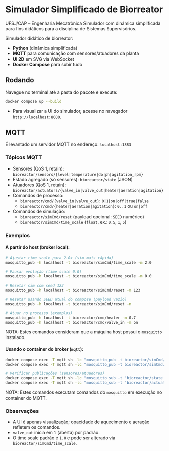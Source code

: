 # Simulador Simplificado de Biorreator
UFSJ/CAP – Engenharia Mecatrônica
Simulador com dinâmica simplificada para fins didáticos para a disciplina de Sistemas Supervisórios.

Simulador didático de biorreator:
- **Python** (dinâmica simplificada)
- **MQTT** para comunicação com sensores/atuadores da planta
- **UI 2D** em SVG via WebSocket
- **Docker Compose** para subir tudo

## Rodando
Navegue no terminal até a pasta do pacote e execute:
```bash
docker compose up --build
```

- Para visualizar a UI do simulador, acesse no navegador `http://localhost:8000`.

## MQTT 
É levantado um servidor MQTT no endereço: `localhost:1883`

### Tópicos MQTT
- Sensores (QoS 1, retain): `bioreactor/sensors/{level|temperature|do|ph|agitation_rpm}`
- Estado agregado (só sensores): `bioreactor/state` (JSON)
- Atuadores (QoS 1, retain): `bioreactor/actuators/{valve_in|valve_out|heater|aeration|agitation}`
- Comandos de processo:
  - `bioreactor/cmd/{valve_in|valve_out}`: `0|1|on|off|true|false`
  - `bioreactor/cmd/{heater|aeration|agitation}`: `0..1` ou `on|off`
- Comandos de simulação:
  - `bioreactor/simCmd/reset` (payload opcional: `SEED` numérico)
  - `bioreactor/simCmd/time_scale` (`float`, ex.: `0.5`, `1`, `5`)


### Exemplos

#### A partir do host (broker local):

```bash
# Ajustar time scale para 2.0x (sim mais rápida)
mosquitto_pub -h localhost -t bioreactor/simCmd/time_scale -m 2.0

# Pausar evolução (time scale 0.0)
mosquitto_pub -h localhost -t bioreactor/simCmd/time_scale -m 0.0

# Resetar sim com seed 123
mosquitto_pub -h localhost -t bioreactor/simCmd/reset -m 123

# Resetar usando SEED atual do compose (payload vazio)
mosquitto_pub -h localhost -t bioreactor/simCmd/reset -n

# Atuar no processo (exemplos)
mosquitto_pub -h localhost -t bioreactor/cmd/heater -m 0.7
mosquitto_pub -h localhost -t bioreactor/cmd/valve_in -m on
```
NOTA: Estes comandos consideram que a máquina host possui o `mosquitto` instalado.


#### Usando o container do broker (`mqtt`):

```bash
docker compose exec -T mqtt sh -lc "mosquitto_pub -t bioreactor/simCmd/time_scale -m 1.5"
docker compose exec -T mqtt sh -lc "mosquitto_pub -t bioreactor/simCmd/reset -m 42"

# Verificar publicações (sensores/atuadores)
docker compose exec -T mqtt sh -lc "mosquitto_sub -t 'bioreactor/state' -C 1 -v"
docker compose exec -T mqtt sh -lc "mosquitto_sub -t 'bioreactor/actuators/#' -C 5 -v"
```
NOTA: Estes comandos executam comandos do `mosquitto` em execução no container do MQTT.


### Observações
- A UI é apenas visualização; opacidade de aquecimento e aeração refletem os comandos.
- `valve_out` inicia em `1` (aberta) por padrão.
 - O time scale padrão é `1.0` e pode ser alterado via `bioreactor/simCmd/time_scale`.


